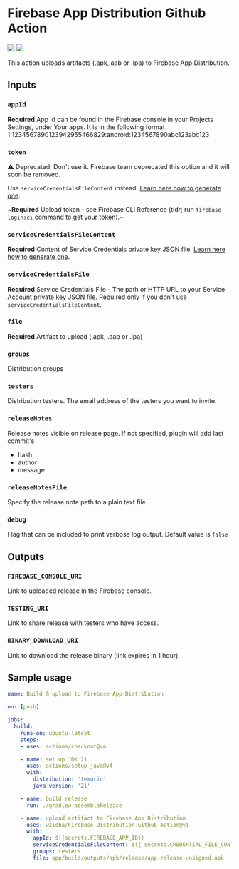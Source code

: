 # Firebase App Distribution Github Action

<a href="https://github.com/wzieba/Firebase-Distribution-Github-Action/actions">![](https://github.com/wzieba/Firebase-Distribution-Github-Action/workflows/Sample%20workflow%20for%20Firebase%20Distribution%20action/badge.svg)</a>
<a href="https://github.com/wzieba/Firebase-Distribution-Github-Action/releases">![](https://img.shields.io/github/v/release/wzieba/Firebase-Distribution-Github-Action)</a>

This action uploads artifacts (.apk,.aab or .ipa) to Firebase App Distribution.

## Inputs

### `appId`

**Required** App id can be found in the Firebase console in your Projects Settings, under Your apps. It is in the following format 1:1234567890123942955466829:android:1234567890abc123abc123

### `token`

⚠️ Deprecated! Don't use it. Firebase team deprecated this option and it will soon be removed.

Use `serviceCredentialsFileContent` instead. [Learn here how to generate one](https://github.com/wzieba/Firebase-Distribution-Github-Action/wiki/FIREBASE_TOKEN-migration).

~**Required** Upload token - see Firebase CLI Reference (tldr; run `firebase login:ci` command to get your token).~

### `serviceCredentialsFileContent`
**Required** Content of Service Credentials private key JSON file. [Learn here how to generate one](https://github.com/wzieba/Firebase-Distribution-Github-Action/wiki/FIREBASE_TOKEN-migration).

### `serviceCredentialsFile`

**Required** Service Credentials File - The path or HTTP URL to your Service Account private key JSON file.
Required only if you don't use `serviceCredentialsFileContent`.

### `file`

**Required** Artifact to upload (.apk, .aab or .ipa)

### `groups`

Distribution groups

### `testers`

Distribution testers. The email address of the testers you want to invite.

### `releaseNotes`

Release notes visible on release page. If not specified, plugin will add last commit's
 - hash
 - author
 - message
 
### `releaseNotesFile`

Specify the release note path to a plain text file.

### `debug`

Flag that can be included to print verbose log output. Default value is `false`

## Outputs

### `FIREBASE_CONSOLE_URI`

Link to uploaded release in the Firebase console.

### `TESTING_URI`

Link to share release with testers who have access.

### `BINARY_DOWNLOAD_URI`

Link to download the release binary (link expires in 1 hour).

## Sample usage

```yaml
name: Build & upload to Firebase App Distribution 

on: [push]

jobs:
  build:
    runs-on: ubuntu-latest
    steps:
    - uses: actions/checkout@v4

    - name: set up JDK 21
      uses: actions/setup-java@v4
      with:
        distribution: 'temurin'
        java-version: '21'

    - name: build release 
      run: ./gradlew assembleRelease

    - name: upload artifact to Firebase App Distribution
      uses: wzieba/Firebase-Distribution-Github-Action@v1
      with:
        appId: ${{secrets.FIREBASE_APP_ID}}
        serviceCredentialsFileContent: ${{ secrets.CREDENTIAL_FILE_CONTENT }}
        groups: testers
        file: app/build/outputs/apk/release/app-release-unsigned.apk
```
